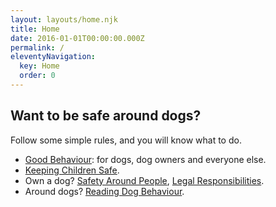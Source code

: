 ```yaml
---
layout: layouts/home.njk
title: Home
date: 2016-01-01T00:00:00.000Z
permalink: /
eleventyNavigation:
  key: Home
  order: 0
---
```

## Want to be safe around dogs?

Follow some simple rules, and you will know what to do.

- [Good Behaviour](/under-construction/): for dogs, dog owners and everyone else.
- [Keeping Children Safe](/under-construction/).
- Own a dog? [Safety Around People](/under-construction/), [Legal Responsibilities](/under-construction/).
- Around dogs? [Reading Dog Behaviour](/under-construction/).

